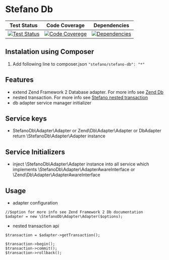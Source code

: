 Stefano Db
===================

| Test Status | Code Coverage | Dependencies |
| :---: | :---: | :---: |
| [![Test Status](https://secure.travis-ci.org/bartko-s/stefano-db.png?branch=master)](https://travis-ci.org/bartko-s/stefano-db) | [![Code Coverege](https://coveralls.io/repos/bartko-s/stefano-db/badge.png?branch=master)](https://coveralls.io/r/bartko-s/stefano-db?branch=master) | [![Dependencies](https://www.versioneye.com/user/projects/51bc294809732f0002004f51/badge.png)](https://www.versioneye.com/user/projects/51bc294809732f0002004f51) |

Instalation using Composer
--------------------------
1. Add following line to composer.json  ``` "stefano/stefano-db": "*" ```

Features
------------
- extend Zend Framework 2 Database adapter. For more info see [Zend Db](http://framework.zend.com/manual/2.2/en/index.html#zend-db)
- nested transaction. For more info see [Stefano nested transaction](https://github.com/bartko-s/stefano-nested-transaction/)
- db adapter service manager initializer

Service keys
------------
- StefanoDb\Adapter\Adapter or Zend\Db\Adapter\Adapter or DbAdapter return \StefanoDb\Adapter\Adapter instance

Service Initializers
--------------------
- inject \StefanoDb\Adapter\Adapter instance into all service which implements \StefanoDb\Adapter\AdapterAwareInterface or \Zend\Db\Adapter\AdapterAwareInterface

Usage
-------

- adapter configuration

```
//$option for more info see Zend Framework 2 Db documentation
$adapter = new \StefanoDb\Adapter\Adapter($options);
```

- nested transaction api

```
$transaction = $adapter->getTransaction();

$transaction->begin();
$transaction->commit();
$transaction->rollback();
```